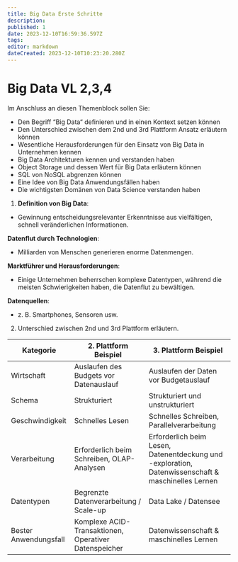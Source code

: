 ```yaml
---
title: Big Data Erste Schritte
description: 
published: 1
date: 2023-12-10T16:59:36.597Z
tags: 
editor: markdown
dateCreated: 2023-12-10T10:23:20.280Z
---
```


# Big Data VL 2,3,4

Im Anschluss an diesen Themenblock sollen Sie:
- Den Begriff “Big Data“ definieren und in einen Kontext setzen können
- Den Unterschied zwischen dem 2nd und 3rd Plattform Ansatz erläutern können
- Wesentliche Herausforderungen für den Einsatz von Big Data in Unternehmen kennen
- Big Data Architekturen kennen und verstanden haben
- Object Storage und dessen Wert für Big Data erläutern können
- SQL von NoSQL abgrenzen können
- Eine Idee von Big Data Anwendungsfällen haben
- Die wichtigsten Domänen von Data Science verstanden haben

1. **Definition von Big Data**:
  - Gewinnung entscheidungsrelevanter Erkenntnisse aus vielfältigen, schnell veränderlichen Informationen.

**Datenflut durch Technologien**: 
- Milliarden von Menschen generieren enorme Datenmengen.

**Marktführer und Herausforderungen**:
- Einige Unternehmen beherrschen komplexe Datentypen, während die meisten Schwierigkeiten haben, die Datenflut zu bewältigen.

**Datenquellen**:
- z. B. Smartphones, Sensoren usw.

2. Unterschied zwischen 2nd und 3rd Plattform erläutern.

| Kategorie | 2. Plattform Beispiel| 3. Plattform Beispiel|
|------------|----------------------------------|------------------------|
| Wirtschaft | Auslaufen des Budgets vor Datenauslauf| Auslaufen der Daten vor Budgetauslauf |
| Schema    | Strukturiert               | Strukturiert und unstrukturiert|
| Geschwindigkeit  | Schnelles Lesen   | Schnelles Schreiben, Parallelverarbeitung |
| Verarbeitung | Erforderlich beim Schreiben, OLAP-Analysen | Erforderlich beim Lesen, Datenentdeckung und -exploration, Datenwissenschaft & maschinelles Lernen |
| Datentypen  | Begrenzte Datenverarbeitung / Scale-up| Data Lake / Datensee |
| Bester Anwendungsfall | Komplexe ACID-Transaktionen, Operativer Datenspeicher | Datenwissenschaft & maschinelles Lernen |


